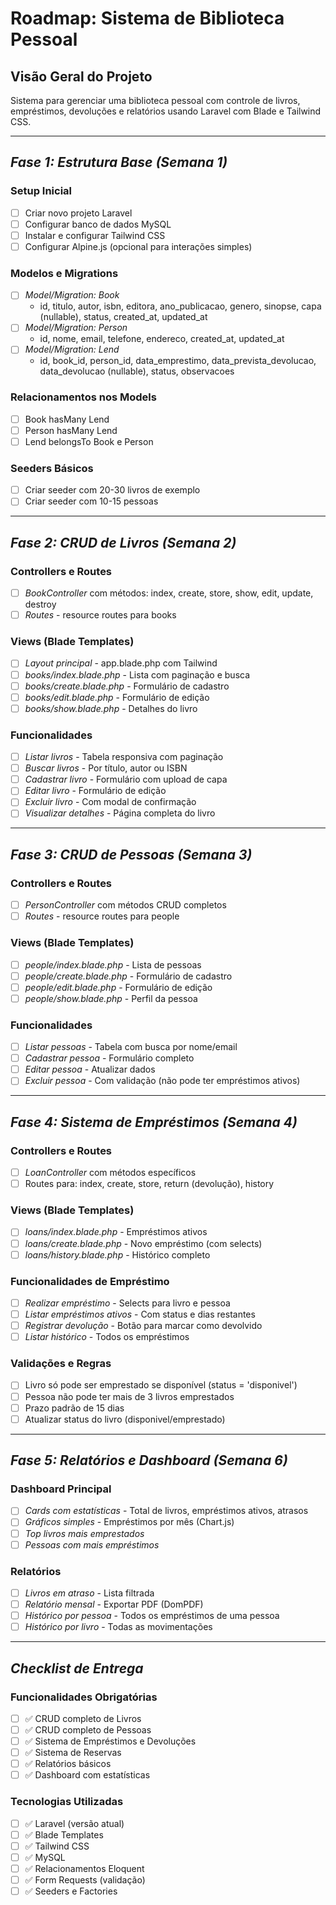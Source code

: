 # Roadmap: Sistema de Biblioteca Pessoal

## Visão Geral do Projeto
Sistema para gerenciar uma biblioteca pessoal com controle de livros, empréstimos, devoluções e relatórios usando Laravel com Blade e Tailwind CSS.

---

## *Fase 1: Estrutura Base (Semana 1)*

### Setup Inicial
- [ ] Criar novo projeto Laravel
- [ ] Configurar banco de dados MySQL
- [ ] Instalar e configurar Tailwind CSS
- [ ] Configurar Alpine.js (opcional para interações simples)

### Modelos e Migrations
- [ ] *Model/Migration: Book*
  - id, titulo, autor, isbn, editora, ano_publicacao, genero, sinopse, capa (nullable), status, created_at, updated_at
- [ ] *Model/Migration: Person* 
  - id, nome, email, telefone, endereco, created_at, updated_at
- [ ] *Model/Migration: Lend*
  - id, book_id, person_id, data_emprestimo, data_prevista_devolucao, data_devolucao (nullable), status, observacoes

### Relacionamentos nos Models
- [ ] Book hasMany Lend
- [ ] Person hasMany Lend  
- [ ] Lend belongsTo Book e Person

### Seeders Básicos
- [ ] Criar seeder com 20-30 livros de exemplo
- [ ] Criar seeder com 10-15 pessoas

---

## *Fase 2: CRUD de Livros (Semana 2)*

### Controllers e Routes
- [ ] *BookController* com métodos: index, create, store, show, edit, update, destroy
- [ ] *Routes* - resource routes para books

### Views (Blade Templates)
- [ ] *Layout principal* - app.blade.php com Tailwind
- [ ] *books/index.blade.php* - Lista com paginação e busca
- [ ] *books/create.blade.php* - Formulário de cadastro
- [ ] *books/edit.blade.php* - Formulário de edição  
- [ ] *books/show.blade.php* - Detalhes do livro

### Funcionalidades
- [ ] *Listar livros* - Tabela responsiva com paginação
- [ ] *Buscar livros* - Por título, autor ou ISBN
- [ ] *Cadastrar livro* - Formulário com upload de capa
- [ ] *Editar livro* - Formulário de edição
- [ ] *Excluir livro* - Com modal de confirmação
- [ ] *Visualizar detalhes* - Página completa do livro

---

## *Fase 3: CRUD de Pessoas (Semana 3)*

### Controllers e Routes
- [ ] *PersonController* com métodos CRUD completos
- [ ] *Routes* - resource routes para people

### Views (Blade Templates)
- [ ] *people/index.blade.php* - Lista de pessoas
- [ ] *people/create.blade.php* - Formulário de cadastro
- [ ] *people/edit.blade.php* - Formulário de edição
- [ ] *people/show.blade.php* - Perfil da pessoa

### Funcionalidades
- [ ] *Listar pessoas* - Tabela com busca por nome/email
- [ ] *Cadastrar pessoa* - Formulário completo
- [ ] *Editar pessoa* - Atualizar dados
- [ ] *Excluir pessoa* - Com validação (não pode ter empréstimos ativos)

---

## *Fase 4: Sistema de Empréstimos (Semana 4)*

### Controllers e Routes  
- [ ] *LoanController* com métodos específicos
- [ ] Routes para: index, create, store, return (devolução), history

### Views (Blade Templates)
- [ ] *loans/index.blade.php* - Empréstimos ativos
- [ ] *loans/create.blade.php* - Novo empréstimo (com selects)
- [ ] *loans/history.blade.php* - Histórico completo

### Funcionalidades de Empréstimo
- [ ] *Realizar empréstimo* - Selects para livro e pessoa
- [ ] *Listar empréstimos ativos* - Com status e dias restantes
- [ ] *Registrar devolução* - Botão para marcar como devolvido
- [ ] *Listar histórico* - Todos os empréstimos

### Validações e Regras
- [ ] Livro só pode ser emprestado se disponível (status = 'disponivel')
- [ ] Pessoa não pode ter mais de 3 livros emprestados
- [ ] Prazo padrão de 15 dias
- [ ] Atualizar status do livro (disponivel/emprestado)

---

## *Fase 5: Relatórios e Dashboard (Semana 6)*

### Dashboard Principal
- [ ] *Cards com estatísticas* - Total de livros, empréstimos ativos, atrasos
- [ ] *Gráficos simples* - Empréstimos por mês (Chart.js)
- [ ] *Top livros mais emprestados*
- [ ] *Pessoas com mais empréstimos*

### Relatórios
- [ ] *Livros em atraso* - Lista filtrada
- [ ] *Relatório mensal* - Exportar PDF (DomPDF)
- [ ] *Histórico por pessoa* - Todos os empréstimos de uma pessoa
- [ ] *Histórico por livro* - Todas as movimentações

---

## *Checklist de Entrega*

### Funcionalidades Obrigatórias
- [ ] ✅ CRUD completo de Livros
- [ ] ✅ CRUD completo de Pessoas  
- [ ] ✅ Sistema de Empréstimos e Devoluções
- [ ] ✅ Sistema de Reservas
- [ ] ✅ Relatórios básicos
- [ ] ✅ Dashboard com estatísticas

### Tecnologias Utilizadas
- [ ] ✅ Laravel (versão atual)
- [ ] ✅ Blade Templates
- [ ] ✅ Tailwind CSS
- [ ] ✅ MySQL
- [ ] ✅ Relacionamentos Eloquent
- [ ] ✅ Form Requests (validação)
- [ ] ✅ Seeders e Factories